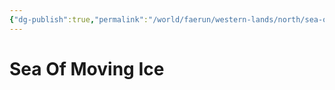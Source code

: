 ```yaml
---
{"dg-publish":true,"permalink":"/world/faerun/western-lands/north/sea-of-moving-ice/"}
---
```



# Sea Of Moving Ice
